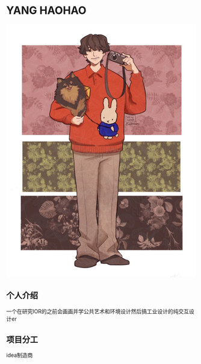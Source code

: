 # YANG HAOHAO
![](https://raw.githubusercontent.com/oxygen-berry/imageuploadservice/main/image/202211241047161.png) 
## 个人介绍 
一个在研究IOR的之前会画画并学公共艺术和环境设计然后搞工业设计的纯交互设计er 
## 项目分工  
idea制造商

